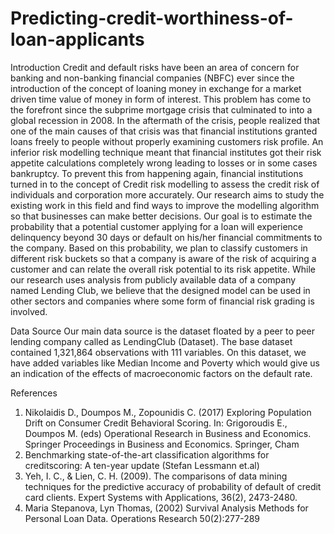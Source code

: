 # Predicting-credit-worthiness-of-loan-applicants

Introduction
Credit and default risks have been an area of concern for banking and non-banking financial companies (NBFC) ever since the introduction of the concept of loaning money in exchange for a market driven time value of money in form of interest. This problem has come to the forefront since the subprime mortgage crisis that culminated to into a global recession in 2008. In the aftermath of the crisis, people realized that one of the main causes of that crisis was that financial institutions granted loans freely to people without properly examining customers risk profile. An inferior risk modelling technique meant that financial institutes got their risk appetite calculations completely wrong leading to losses or in some cases bankruptcy. To prevent this from happening again, financial institutions turned in to the concept of Credit risk modelling to assess the credit risk of individuals and corporation more accurately.
Our research aims to study the existing work in this field and find ways to improve the modelling algorithm so that businesses can make better decisions. Our goal is to estimate the probability that a potential customer applying for a loan will experience delinquency beyond 30 days or default on his/her financial commitments to the company. Based on this probability, we plan to classify customers in different risk buckets so that a company is aware of the risk of acquiring a customer and can relate the overall risk potential to its risk appetite. While our research uses analysis from publicly available data of a company named Lending Club, we believe that the designed model can be used in other sectors and companies where some form of financial risk grading is involved.


Data Source
Our main data source is the dataset floated by a peer to peer lending company called as LendingClub (Dataset). The base dataset contained 1,321,864 observations with 111 variables. On this dataset, we have added variables like Median Income and Poverty which would give us an indication of the effects of macroeconomic factors on the default rate.

References
1. Nikolaidis D., Doumpos M., Zopounidis C. (2017) Exploring Population Drift on Consumer Credit Behavioral Scoring. In: Grigoroudis E., Doumpos M. (eds) Operational Research in Business and Economics. Springer Proceedings in Business and Economics. Springer, Cham
2. Benchmarking state-of-the-art classification algorithms for creditscoring: A ten-year update (Stefan Lessmann et.al)
3. Yeh, I. C., & Lien, C. H. (2009). The comparisons of data mining techniques for the predictive accuracy of probability of default of credit card clients. Expert Systems with Applications, 36(2), 2473-2480.
4. Maria Stepanova, Lyn Thomas, (2002) Survival Analysis Methods for Personal Loan Data. Operations Research 50(2):277-289
